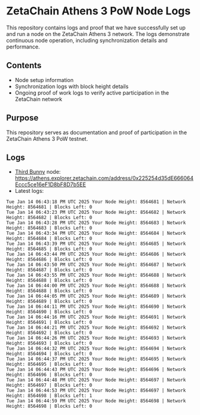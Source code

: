 # ZetaChain Athens 3 PoW Node Logs
This repository contains logs and proof that we have successfully set up and run a node on the ZetaChain Athens 3 network. The logs demonstrate continuous node operation, including synchronization details and performance.

## Contents
- Node setup information
- Synchronization logs with block height details
- Ongoing proof of work logs to verify active participation in the ZetaChain network

## Purpose
This repository serves as documentation and proof of participation in the ZetaChain Athens 3 PoW testnet.

## Logs

- [Third Bunny](https://thirdbunny.xyz/) node: https://athens.explorer.zetachain.com/address/0x225254d35dE666064Eccc5ce16eF1D8bF8D7b5EE
- Latest logs:
```
Tue Jan 14 06:43:18 PM UTC 2025 Your Node Height: 8564681 | Network Height: 8564681 | Blocks Left: 0
Tue Jan 14 06:43:23 PM UTC 2025 Your Node Height: 8564682 | Network Height: 8564682 | Blocks Left: 0
Tue Jan 14 06:43:28 PM UTC 2025 Your Node Height: 8564683 | Network Height: 8564683 | Blocks Left: 0
Tue Jan 14 06:43:34 PM UTC 2025 Your Node Height: 8564684 | Network Height: 8564684 | Blocks Left: 0
Tue Jan 14 06:43:39 PM UTC 2025 Your Node Height: 8564685 | Network Height: 8564685 | Blocks Left: 0
Tue Jan 14 06:43:44 PM UTC 2025 Your Node Height: 8564686 | Network Height: 8564686 | Blocks Left: 0
Tue Jan 14 06:43:50 PM UTC 2025 Your Node Height: 8564687 | Network Height: 8564687 | Blocks Left: 0
Tue Jan 14 06:43:55 PM UTC 2025 Your Node Height: 8564688 | Network Height: 8564688 | Blocks Left: 0
Tue Jan 14 06:44:00 PM UTC 2025 Your Node Height: 8564688 | Network Height: 8564688 | Blocks Left: 0
Tue Jan 14 06:44:05 PM UTC 2025 Your Node Height: 8564689 | Network Height: 8564689 | Blocks Left: 0
Tue Jan 14 06:44:11 PM UTC 2025 Your Node Height: 8564690 | Network Height: 8564690 | Blocks Left: 0
Tue Jan 14 06:44:16 PM UTC 2025 Your Node Height: 8564691 | Network Height: 8564691 | Blocks Left: 0
Tue Jan 14 06:44:21 PM UTC 2025 Your Node Height: 8564692 | Network Height: 8564692 | Blocks Left: 0
Tue Jan 14 06:44:26 PM UTC 2025 Your Node Height: 8564693 | Network Height: 8564693 | Blocks Left: 0
Tue Jan 14 06:44:32 PM UTC 2025 Your Node Height: 8564694 | Network Height: 8564694 | Blocks Left: 0
Tue Jan 14 06:44:37 PM UTC 2025 Your Node Height: 8564695 | Network Height: 8564695 | Blocks Left: 0
Tue Jan 14 06:44:43 PM UTC 2025 Your Node Height: 8564696 | Network Height: 8564696 | Blocks Left: 0
Tue Jan 14 06:44:48 PM UTC 2025 Your Node Height: 8564697 | Network Height: 8564697 | Blocks Left: 0
Tue Jan 14 06:44:53 PM UTC 2025 Your Node Height: 8564697 | Network Height: 8564698 | Blocks Left: 1
Tue Jan 14 06:44:59 PM UTC 2025 Your Node Height: 8564698 | Network Height: 8564698 | Blocks Left: 0
```
